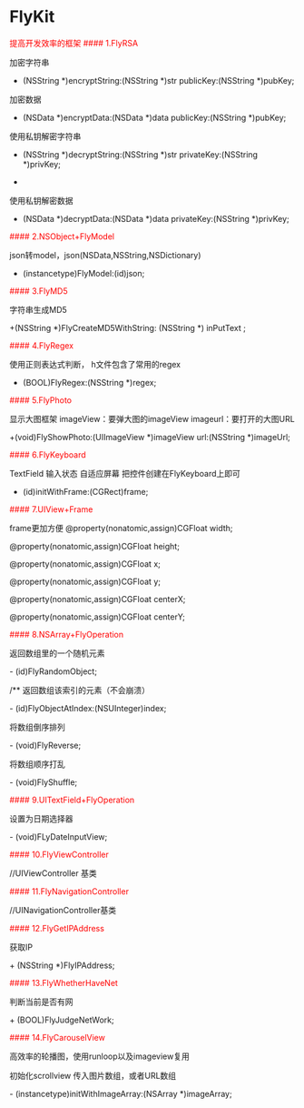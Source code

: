 # FlyKit
<font color="#FF0000">
提高开发效率的框架
</font>

<font color="#FF0000">
#### 1.FlyRSA
</font>

</p>

 加密字符串
 </p>

+ (NSString *)encryptString:(NSString *)str publicKey:(NSString *)pubKey;
</p>


 加密数据
 
 </p>

+ (NSData *)encryptData:(NSData *)data publicKey:(NSString *)pubKey;
</p>


 使用私钥解密字符串
 </p>

+ (NSString *)decryptString:(NSString *)str privateKey:(NSString *)privKey;
+ </p>

 使用私钥解密数据
 
 </p>

+ (NSData *)decryptData:(NSData *)data privateKey:(NSString *)privKey;
</p>

<font color="#FF0000">
#### 2.NSObject+FlyModel
</font>
</p>


 json转model，json(NSData,NSString,NSDictionary)
 
 </p>

+ (instancetype)FlyModel:(id)json;
</p>


<font color="#FF0000">
#### 3.FlyMD5
</font>
</p>


 字符串生成MD5
 
 </p>

+(NSString *)FlyCreateMD5WithString: (NSString *) inPutText ;
</p>


<font color="#FF0000">
#### 4.FlyRegex
</font>
</p>


 使用正则表达式判断，
 h文件包含了常用的regex
 
 </p>

+ (BOOL)FlyRegex:(NSString *)regex;
</p>

<font color="#FF0000">
#### 5.FlyPhoto
</font>
</p>

 显示大图框架
 imageView：要弹大图的imageView
 imageurl：要打开的大图URL
 
 </p>

+(void)FlyShowPhoto:(UIImageView *)imageView url:(NSString *)imageUrl;
</p>


<font color="#FF0000">
#### 6.FlyKeyboard
</font>
</p>
 TextField 输入状态 自适应屏幕
 把控件创建在FlyKeyboard上即可
 
 </p>

- (id)initWithFrame:(CGRect)frame;
</p>


<font color="#FF0000">
#### 7.UIView+Frame
</font>
</p>

frame更加方便
@property(nonatomic,assign)CGFloat width;</p>
@property(nonatomic,assign)CGFloat height;</p>
@property(nonatomic,assign)CGFloat x;</p>
@property(nonatomic,assign)CGFloat y;</p>
@property(nonatomic,assign)CGFloat centerX;</p>
@property(nonatomic,assign)CGFloat centerY;</p>
</p>


<font color="#FF0000">
#### 8.NSArray+FlyOperation
</font>

</p>

 返回数组里的一个随机元素
 
 </p>
- (id)FlyRandomObject;
</p>
/**
返回数组该索引的元素（不会崩溃）
 
</p>
- (id)FlyObjectAtIndex:(NSUInteger)index;
</p>

 将数组倒序排列
 
</p>
- (void)FlyReverse;
</p>

将数组顺序打乱
 
</p>
- (void)FlyShuffle;
</p>

<font color="#FF0000">
#### 9.UITextField+FlyOperation
</font>

</p>

 设置为日期选择器
 
</p>
- (void)FLyDateInputView;
</p>

<font color="#FF0000">
#### 10.FlyViewController
</font>

</p>
//UIViewController 基类
</p>

<font color="#FF0000">
#### 11.FlyNavigationController
</font>

</p>
//UINavigationController基类
</p>


<font color="#FF0000">
#### 12.FlyGetIPAddress
</font>

</p>

 获取IP
 
 </p>
+ (NSString *)FlyIPAddress;
</p>


<font color="#FF0000">
#### 13.FlyWhetherHaveNet
</font>

</p>

 判断当前是否有网
 
 </p>
+ (BOOL)FlyJudgeNetWork;
</p>

<font color="#FF0000">
#### 14.FlyCarouselView
</font>

</p>
高效率的轮播图，使用runloop以及imageview复用
</p>

 初始化scrollview 传入图片数组，或者URL数组
 
</p>
- (instancetype)initWithImageArray:(NSArray *)imageArray;
</p>












